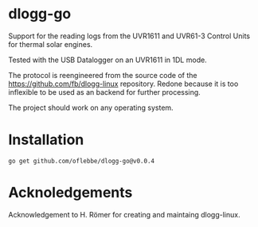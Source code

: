 # dlogg-go

Support for the reading logs from the UVR1611 and UVR61-3 Control Units 
for thermal solar engines.

Tested with the USB Datalogger on an UVR1611 in 1DL mode.

The protocol is reengineered from the source code of the https://github.com/fb/dlogg-linux repository.
Redone because it is too inflexible to be used as an backend for further processing.

The project should work on any operating system.

# Installation
```
go get github.com/oflebbe/dlogg-go@v0.0.4
```


# Acknoledgements
Acknowledgement to H. Römer for creating and maintaing dlogg-linux.



